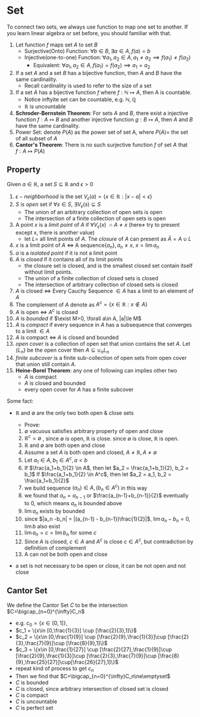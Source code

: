 # Set

To connect two sets, we always use function to map one set to another. If you learn linear algebra or set before, you should familiar with that.

1. Let function $f$ maps set $A$ to set $B$ 
   - Surjective(Onto) Function: $\forall b\in B,\exists a\in A,f(a)=b$
   - Injective(one-to-one) Function: $\forall a_1,a_2\in A,a_1\ne a_2\implies f(a_1)\ne f(a_2)$
     - Equivalent: $\forall a_1,a_2\in A,f(a_1)=f(a_2)\implies a_1=a_2$
2. If a set $A$ and a set $B$ has a bijective function, then $A$ and $B$ have the same cardinality.
   - Recall cardinality is used to refer to the size of a set
3. If a set $A$ has a bijective function $f$ where $f:\mathbb{N}\mapsto A$, then A is countable.
   - Notice inftyite set can be countable, e.g. $\mathbb{N},\mathbb{Q}$
   - $\mathbb{R}$ is uncountable
4. **Schroder-Bernstein Theorem**: For sets $A$ and $B$, there exist a injective function $f:A\mapsto B$ and another injective function $g:B\mapsto A$, then $A$ and $B$ have the same cardinality.
5. Power Set: denote $P(A)$ as the power set of set A, where $P(A)=$ the set of all subset of $A$
6. **Cantor's Theorem**: There is no such surjective function $f$ of set $A$ that $f:A\mapsto P(A)$

## Property

Given $a\in \mathbb{R}$, a set $S\subseteq \mathbb{R}$ and $\epsilon>0$

1. $\epsilon-neighborhood$ is the set $V_{\epsilon}(a)=\{x\in\mathbb{R}:|x-a|<\epsilon\}$
2. $S$ is $open$ set if $\forall s\in S$, $\exists V_{\epsilon}(s)\subseteq S$
   - The union of an arbitrary collection of open sets is open
   - The intersection of a finite collection of open sets is open
3. A point $x$ is a $limit \ point$ of $A$ if $\forall V_{\epsilon}(x)\ \cap A \ne x$ (here$\ne$ try to present except x, there is another value)
   - let $L=$ all limit points of $A$. The $closure$ of $A$ can present as $\bar A= A \cup L$
4. $x$ is a limit point of $A$ $\iff$ A sequence$\{a_n\}, a_n\ne x$, $x=\lim a_n$ 
5. $a$ is a $isolated \ point$ if it is not a limit point
6. $A$ is $closed$ if it contains all of its limit points
   - the closure set is closed, and is the smallest closed set contain itself without limit points.
   - The union of a finite collection of closed sets is closed
   - The intersection of arbitrary collection of closed sets is closed
7. $A$ is closed $\iff$ Every Cauchy Sequence $\in A$ has a limit to an element of $A$
8. The complement of $A$ denote as $A^c = \{x\in\mathbb{R}:x\notin A\}$
9.  $A$ is open $\iff$ $A^c$ is closed
10. $A$ is $bounded$ if $\exist M>0, \forall a\in A, |a|\le M$
11.  $A$ is $compact$ if every sequence in $A$ has a subsequence that converges to a limit $\in A$
12. $A$ is compact $\iff$ $A$ is closed and bounded
13. $open \ cover$ is a collection of open set that union contains the set $A$. Let  $\{L_n\}$ be the open cover then $A\subseteq \cup_n L_n$ 
14. $finite \ subcover$ is a finite sub-collection of open sets from open cover that union still contain $A$. 
15. **Heine-Borel Theorem**: any one of following can implies other two
    - $A$ is compact
    - $A$ is closed and bounded
    - every open cover for $A$ has a finite subcover

Some fact:

-   $\mathbb{R}$ and $\emptyset$ are the only  two both open & close sets

    -   Prove: 
    1. $\emptyset$ vacuous satisfies arbitrary property of open and close
    2. $\mathbb{R}^c=\emptyset$ , since $\emptyset$ is open, $\mathbb{R}$ is close. since $\emptyset$ is close, $\mathbb{R}$ is open.
    3. $\mathbb{R}$ and $\emptyset$ are both open and close
    4. Assume a set $A$ is both open and closed, $A\ne \mathbb{R}, A\ne \emptyset$
    5.  Let $a_1\in A, b_1\in A^c, a < b$
    6. If $\frac{a_1+b_1}{2} \in A$, then let $a_2 = \frac{a_1+b_1}{2}, b_2 = b_1$
    If $\frac{a_1+b_1}{2} \in A^c$, then let $a_2 = a_1, b_2 = \frac{a_1+b_1}{2}$
	7. we build sequence $(a_n)\in A, (b_n\in A^c)$ in this way
	8. we found that $a_n = a_{n-1}$ or $\frac{a_{n-1}+b_{n-1}}{2}$ eventually to $0$, which means $a_n$ is bounded above
	9. $\lim a_n$ exists by bounded
	10. since $|a_n -b_n| = |(a_{n-1} - b_{n-1})\frac{1}{2}|$, $\lim a_n -b_n = 0$, $\lim b$ also exist
	11. $\lim a_n = c = \lim b_n$ for some $c$
	12. Since $A$ is closed, $c\in A$ and $A^c$ is close $c\in A^c$, but contradiction by definition of complement
	13. A can not be both open and close
-   a set is not necessary to be open or close, it can be not open and not close

## Cantor Set

We define the Cantor Set $C$ to be the intersection $C=\bigcap_{n=0}^{\infty}C_n$

-   e.g. $c_0 = \{x\in [0,1]\}$, 
-   $c_1 = \{x\in [0,\frac{1}{3}] \cup [\frac{2}{3},1]\}$
-   $c_2 = \{x\in [0,\frac{1}{9}] \cup [\frac{2}{9},\frac{1}{3}]\cup [\frac{2}{3},\frac{7}{9}]\cup [\frac{8}{9},1]\}$
-   $c_3 = \{x\in [0,\frac{1}{27}] \cup [\frac{2}{27},\frac{1}{9}]\cup  [\frac{2}{9},\frac{1}{3}]\cup [\frac{2}{3},\frac{7}{9}]\cup [\frac{8}{9},\frac{25}{27}]\cup[\frac{26}{27},1]\}$
-   repeat kind of process to get $c_n$
-   Then we find that  $C=\bigcap_{n=0}^{\infty}C_n\ne\emptyset$
-    $C$ is bounded
-   $C$ is closed, since arbitrary intersection of closed set is closed
-   $C$ is compact
-   $C$ is uncountable
-   $C$ is perfect set
